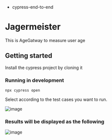 
- cypress-end-to-end
# Jagermeister

This is AgeGatway to measure user age 

## Getting started

Install the cypress project by cloning it 
### Running in development

`npx cypress open`

Select according to the test cases you want to run.

![image](https://github.com/AbdelrhmanSayed1/Jagermeister_Cypress/assets/64142081/691b206a-7c75-4fb7-ad26-04e864a1e125)



### Results will be displayed as the following

  ![image](https://github.com/AbdelrhmanSayed1/Jagermeister_Cypress/assets/64142081/c87750d8-e871-4518-a927-87f9830733c7)

